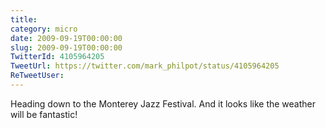 ```yaml
---
title: 
category: micro
date: 2009-09-19T00:00:00
slug: 2009-09-19T00:00:00
TwitterId: 4105964205
TweetUrl: https://twitter.com/mark_philpot/status/4105964205
ReTweetUser: 
---
```


Heading down to the Monterey Jazz Festival. And it looks like the weather will be fantastic!